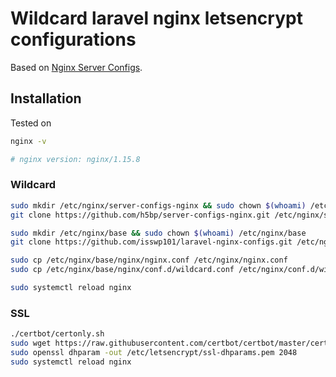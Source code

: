 # Wildcard laravel nginx letsencrypt configurations

Based on [Nginx Server Configs](https://github.com/h5bp/server-configs-nginx).

## Installation

Tested on

```bash
nginx -v

# nginx version: nginx/1.15.8
```

### Wildcard

```bash
sudo mkdir /etc/nginx/server-configs-nginx && sudo chown $(whoami) /etc/nginx/server-configs-nginx
git clone https://github.com/h5bp/server-configs-nginx.git /etc/nginx/server-configs-nginx

sudo mkdir /etc/nginx/base && sudo chown $(whoami) /etc/nginx/base
git clone https://github.com/isswp101/laravel-nginx-configs.git /etc/nginx/base

sudo cp /etc/nginx/base/nginx/nginx.conf /etc/nginx/nginx.conf
sudo cp /etc/nginx/base/nginx/conf.d/wildcard.conf /etc/nginx/conf.d/wildcard.conf

sudo systemctl reload nginx
```

### SSL

```bash
./certbot/certonly.sh
sudo wget https://raw.githubusercontent.com/certbot/certbot/master/certbot-nginx/certbot_nginx/options-ssl-nginx.conf -P /etc/letsencrypt
sudo openssl dhparam -out /etc/letsencrypt/ssl-dhparams.pem 2048
sudo systemctl reload nginx
```
